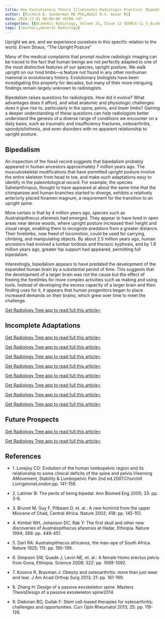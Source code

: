 ```yaml
---
title: How Evolutionary Theory Illuminates Radiologic Practice: Bipedalism
author: [Richard B. Gunderman MD PhD,Abdul R.S. Aasar BS]
date: 2018-12-01 00:00:00 +0700 +07
categories: [{Academic Radiology, Volume 25, Issue 12 SOURCE CL_S_AcademicRadiologyVolume25Issue12 1}]
tags: [Journals,General Radiology]
---
```

Upright we are, and we experience ourselves in this specific relation to the world. Erwin Straus, “The Upright Posture”

Many of the medical complaints that prompt routine radiologic imaging can be traced to the fact that human beings are not perfectly adapted to one of the most distinctive features of our species, upright posture. We walk upright on our hind limbs—a feature not found in any other nonhuman mammal in evolutionary history. Evolutionary biologists have been investigating this property for decades, but many of their more intriguing findings remain largely unknown to radiologists.

Bipedalism raises questions for radiologists. How did it evolve? What advantages does it afford, and what anatomic and physiologic challenges does it give rise to, particularly in the spine, pelvis, and lower limbs? Gaining a deeper understanding of these questions can help radiologists better understand the genesis of a diverse range of conditions we encounter on a daily basis, such as traumatic and insufficiency fractures, osteoarthritis, spondylolisthesis, and even disorders with no apparent relationship to upright posture.

## Bipedalism

An inspection of the fossil record suggests that bipedalism probably appeared in human ancestors approximately 7 million years ago. The musculoskeletal modifications that have permitted upright posture involve the entire skeleton from head to toe, and make such adaptations easy to identify in the paleontological record. For example, the species Sahelanthropus, thought to have appeared at about the same time that the chimpanzee and human branches started to diverge, exhibits a relatively anteriorly placed foramen magnum, a requirement for the transition to an upright spine.

More certain is that by 4 million years ago, species such as Australopithecus afarensis had emerged. They appear to have lived in open areas near dense woods, where upright posture increased their height and visual range, enabling them to recognize predators from a greater distance. Their forelimbs, now freed of locomotion, could be used for carrying, climbing, and manipulating objects. By about 2.5 million years ago, human ancestors had evolved a lumbar lordosis and thoracic kyphosis, and by 1.9 million years ago, greater hip support had appeared, permitting full bipedalism.

Interestingly, bipedalism appears to have predated the development of the expanded human brain by a substantial period of time. This suggests that the development of a larger brain was not the cause but the effect of freeing the forelimbs for more complex activities such as making and using tools. Instead of developing the excess capacity of a larger brain and then finding uses for it, it appears that human progenitors began to place increased demands on their brains, which grew over time to meet the challenge.

[Get Radiology Tree app to read full this article<](https://clinicalpub.com/app)

## Incomplete Adaptations

[Get Radiology Tree app to read full this article<](https://clinicalpub.com/app)

[Get Radiology Tree app to read full this article<](https://clinicalpub.com/app)

[Get Radiology Tree app to read full this article<](https://clinicalpub.com/app)

[Get Radiology Tree app to read full this article<](https://clinicalpub.com/app)

[Get Radiology Tree app to read full this article<](https://clinicalpub.com/app)

[Get Radiology Tree app to read full this article<](https://clinicalpub.com/app)

[Get Radiology Tree app to read full this article<](https://clinicalpub.com/app)

[Get Radiology Tree app to read full this article<](https://clinicalpub.com/app)

## Future Prospects

[Get Radiology Tree app to read full this article<](https://clinicalpub.com/app)

[Get Radiology Tree app to read full this article<](https://clinicalpub.com/app)

## References

- 1\. Lovejoy CO: Evolution of the human lumbopelvic region and its relationship to some clinical deficits of the spine and pelvis.Vleeming AMovement, Stability & Lumbopelvic Pain 2nd ed.2007.Churchill LivingstoneLondon:pp. 141-158.


- 2\. Latimer B: The perils of being bipedal. Ann Biomed Eng 2005; 33: pp. 3-6.


- 3\. Brunet M, Guy F, Pilbeam D, et. al.: A new hominid from the upper Miocene of Chad, Central Africa. Nature 2002; 418: pp. 145-151.


- 4\. Kimbel WH, Johanson DC, Rak Y: The first skull and other new discoveries of Australopithecus afarensis at Hadar, Ethiopia. Nature 1994; 368: pp. 449-451.


- 5\. Dart RA: Australopithecus africanus, the man-ape of South Africa. Nature 1925; 115: pp. 195-199.


- 6\. Simpson SW, Quade J, Levin NE, et. al.: A female Homo erectus pelvis from Gona, Ethiopia. Science 2008; 322: pp. 1089-1092.


- 7\. Koonce R, Bravman J: Obesity and osteoarthritis: more than just wear and tear. J Am Acad Orthop Surg 2013; 21: pp. 161-169.


- 8\. Zhang H: Design of a passive exoskeleton spine. Masters ThesisDesign of a passive exoskeleton spine2014.


- 9\. Diekman BO, Guilak F: Stem cell-based therapies for osteoarthritis: challenges and opportunities. Curr Opin Rheumatol 2013; 25: pp. 119-126.